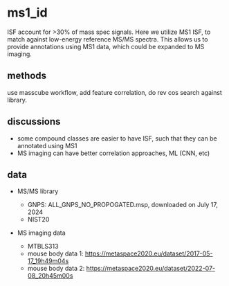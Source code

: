 # ms1_id

ISF account for >30% of mass spec signals.
Here we utilize MS1 ISF, to match against low-energy reference MS/MS spectra.
This allows us to provide annotations using MS1 data, which could be expanded to MS imaging.


## methods
use masscube workflow, add feature correlation, do rev cos search against library.

## discussions
- some compound classes are easier to have ISF, such that they can be annotated using MS1
- MS imaging can have better correlation approaches, ML (CNN, etc)

## data
- MS/MS library
  - GNPS: ALL_GNPS_NO_PROPOGATED.msp, downloaded on July 17, 2024
  - NIST20


- MS imaging data
  - MTBLS313
  - mouse body data 1: https://metaspace2020.eu/dataset/2017-05-17_19h49m04s
  - mouse body data 2: https://metaspace2020.eu/dataset/2022-07-08_20h45m00s


